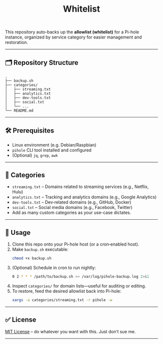 <h1 align="center">Whitelist</h1>
<br>

This repository auto-backs up the **allowlist (whitelist)** for a Pi-hole instance, organized by service category for easier management and restoration.

---

## 🗂️ Repository Structure

```
.
├── backup.sh
├── categories/
│   ├── streaming.txt
│   ├── analytics.txt
│   ├── dev-tools.txt
│   ├── social.txt
│   └── ...
└── README.md
```
---

## 🛠️ Prerequisites

- Linux environment (e.g. Debian/Raspbian)  
- `pihole` CLI tool installed and configured  
- (Optional) `jq`, `grep`, `awk`

---

## 🧩 Categories

- `streaming.txt` – Domains related to streaming services (e.g., Netflix, Hulu)  
- `analytics.txt` – Tracking and analytics domains (e.g., Google Analytics)  
- `dev-tools.txt` – Dev‑related domains (e.g., GitHub, Docker)  
- `social.txt` – Social media domains (e.g., Facebook, Twitter)  
- Add as many custom categories as your use-case dictates.

---

## 🧠 Usage

1. Clone this repo onto your Pi-hole host (or a cron‑enabled host).  
2. Make `backup.sh` executable:  
   ```bash
   chmod +x backup.sh
   ```  
3. (Optional) Schedule in cron to run nightly:  
   ```bash
   0 2 * * * /path/to/backup.sh >> /var/log/pihole-backup.log 2>&1
   ```  
4. Inspect `categories/` for domain lists—useful for auditing or editing.  
5. To restore, feed the desired allowlist back into Pi-hole:  
   ```bash
   xargs -a categories/streaming.txt -r pihole -w
   ```

---

## ✅ License

[MIT License](LICENSE) – do whatever you want with this. Just don’t sue me.

---
